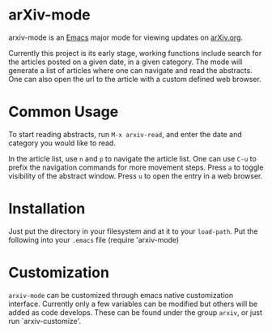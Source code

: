arXiv-mode
==========

arxiv-mode is an [Emacs](www.gnu.org/s/emacs/‎) major mode for viewing
updates on [arXiv.org](http://arxiv.org).

Currently this project is its early stage, working functions include
search for the articles posted on a given date, in a given
category. The mode will generate a list of articles where one can
navigate and read the abstracts. One can also open the url to the
article with a custom defined web browser.


Common Usage
============

To start reading abstracts, run `M-x arxiv-read`, and enter the date
and category you would like to read.

In the article list, use `n` and `p` to navigate the article list. One
can use `C-u` to prefix the navigation commands for more movement
steps. Press `a` to toggle visibility of the abstract window. Press
`u` to open the entry in a web browser.

Installation
============

Just put the directory in your filesystem and at it to your `load-path`. Put the following into your `.emacs` file
    (require 'arxiv-mode)

Customization
=============

`arxiv-mode` can be customized through emacs native customization
interface. Currently only a few variables can be modified but others
will be added as code develops. These can be found under the group `arxiv`, or just run `arxiv-customize'.
